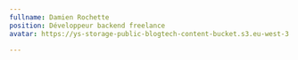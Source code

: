 ```yaml
---
fullname: Damien Rochette
position: Développeur backend freelance
avatar: https://ys-storage-public-blogtech-content-bucket.s3.eu-west-3.amazonaws.com/DamienBD.png

---
```

